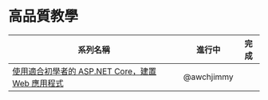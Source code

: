 # 高品質教學

|系列名稱|進行中|完成|
|----|----|----|
|[使用適合初學者的 ASP.NET Core，建置 Web 應用程式](https://learn.microsoft.com/zh-tw/training/paths/aspnet-core-web-app/)|@awchjimmy||
